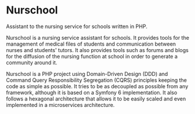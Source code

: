 # Nurschool
Assistant to the nursing service for schools written in PHP.

Nurschool is a nursing service assistant for schools.
It provides tools for the management of medical files of students and communication between nurses and students' tutors.
It also provides tools such as forums and blogs for the diffusion of the nursing function at school in order to generate a community around it.

Nurschool is a PHP project using Domain-Driven Design (DDD) and Command Query Responsibility Segregation (CQRS) principles keeping the code as simple as possible. It tries to be as decoupled as possible from any framework, although it is based on a Symfony 6 implementation. It also follows a hexagonal architecture that allows it to be easily scaled and even implemented in a microservices architecture.